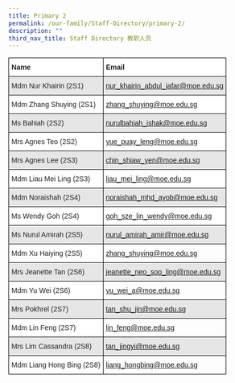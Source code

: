 ```yaml
---
title: Primary 2
permalink: /our-family/Staff-Directory/primary-2/
description: ""
third_nav_title: Staff Directory 教职人员
---
```

<style type="text/css">
.tg  {border-collapse:collapse;border-spacing:0;}
.tg td{border-color:black;border-style:solid;border-width:1px;font-family:Arial, sans-serif;font-size:14px;
  overflow:hidden;padding:10px 5px;word-break:normal;}
.tg th{border-color:black;border-style:solid;border-width:1px;font-family:Arial, sans-serif;font-size:14px;
  font-weight:normal;overflow:hidden;padding:10px 5px;word-break:normal;}
.tg .tg\-l2bf{background-color:#FFF;color:#222;font-weight:bold;text-align:left;vertical-align:top}
.tg .tg\-h5mn{background-color:#E6E6E6;color:#222;text-align:left;vertical-align:middle}
.tg .tg\-y5j8{background-color:#FFF;color:#F1AE16;text-align:left;text-decoration:underline;vertical-align:top}
.tg .tg\-al0j{background-color:#E6E6E6;color:#F1AE16;text-align:left;text-decoration:underline;vertical-align:top}
.tg .tg\-1ppo{background-color:#FFF;color:#222;text-align:left;vertical-align:middle}
</style>
<table class="tg">
<thead>
  <tr>
    <th class="tg-l2bf"><span style="font-weight:bold">Name</span></th>
    <th class="tg-l2bf"><span style="font-weight:bold">Email</span></th>
  </tr>
</thead>
<tbody>
	<tr>
		<td class="tg-h5mn">Mdm Nur Khairin (2S1)</td>
    <td class="tg-al0j"><a href="mailto:nur_khairin_abdul_jafar@moe.edu.sg"><span style="text-decoration:underline;color:#F1AE16;background-color:transparent"></span>nur_khairin_abdul_jafar@moe.edu.sg</a></td>
  </tr>
  <tr>
    <td class="tg-1ppo">Mdm Zhang Shuying (2S1)</td>
    <td class="tg-y5j8"><a href="mailto:zhang_shuying@moe.edu.sg"><span style="text-decoration:underline;color:#F1AE16;background-color:transparent"></span>zhang_shuying@moe.edu.sg</a></td>
  </tr>
    <tr>
    <td class="tg-h5mn">Ms Bahiah (2S2)</td>
    <td class="tg-al0j"><a href="mailto:nurulbahiah_ishak@moe.edu.sg"><span style="text-decoration:underline;color:#F1AE16;background-color:transparent"></span>nurulbahiah_ishak@moe.edu.sg</a></td>
  </tr>
  <tr>
    <td class="tg-1ppo">Mrs Agnes Teo (2S2)</td>
    <td class="tg-y5j8"><a href="mailto:yue_puay_leng@moe.edu.sg"><span style="text-decoration:underline;color:#F1AE16;background-color:transparent"></span>yue_puay_leng@moe.edu.sg</a></td>
  </tr>
  <tr>
    <td class="tg-h5mn">Mrs Agnes Lee (2S3)</td>
    <td class="tg-al0j"><a href="mailto:chin_shiaw_yen@moe.edu.sg"><span style="text-decoration:underline;color:#F1AE16;background-color:transparent"></span>chin_shiaw_yen@moe.edu.sg</a></td>
  </tr>
  <tr>
    <td class="tg-1ppo">Mdm Liau Mei Ling (2S3)</td>
    <td class="tg-y5j8"><a href="mailto:liau_mei_ling@moe.edu.sg"><span style="text-decoration:underline;color:#F1AE16;background-color:transparent"></span>liau_mei_ling@moe.edu.sg</a></td>
  </tr>
  <tr>
    <td class="tg-h5mn">Mdm Noraishah (2S4)</td>
    <td class="tg-al0j"><a href="mailto:noraishah_mhd_ayob@moe.edu.sg"><span style="text-decoration:underline;color:#F1AE16;background-color:transparent"></span>noraishah_mhd_ayob@moe.edu.sg</a></td>
  </tr>
  <tr>
    <td class="tg-1ppo">Ms Wendy Goh (2S4)</td>
    <td class="tg-y5j8"><a href="mailto:goh_sze_lin_wendy@moe.edu.sg"><span style="text-decoration:underline;color:#F1AE16;background-color:transparent"></span>goh_sze_lin_wendy@moe.edu.sg</a></td>
  </tr>
  <tr>
    <td class="tg-h5mn">Ms Nurul Amirah (2S5)</td>
    <td class="tg-al0j"><a href="mailto:nurul_amirah_amir@moe.edu.sg"><span style="text-decoration:underline;color:#F1AE16;background-color:transparent"></span>nurul_amirah_amir@moe.edu.sg</a></td>
  </tr>
  <tr>
    <td class="tg-1ppo">Mdm Xu Haiying (2S5)</td>
    <td class="tg-y5j8j"><a href="mailto:xu_haiying@moe.edu.sg"><span style="text-decoration:underline;color:#F1AE16;background-color:transparent"></span>zhang_shuying@moe.edu.sg</a></td>
  </tr>
  <tr>
    <td class="tg-h5mn">Mrs Jeanette Tan (2S6)</td>
    <td class="tg-al0j"><a href="mailto:jeanette_neo_soo_ling@moe.edu.sg"><span style="text-decoration:underline;color:#F1AE16;background-color:transparent"></span>jeanette_neo_soo_ling@moe.edu.sg</a></td>
  </tr>
  <tr>
    <td class="tg-1ppo">Mdm Yu Wei (2S6)</td>
    <td class="tg-y5j8j"><a href="mailto:yu_wei_a@moe.edu.sg"><span style="text-decoration:underline;color:#F1AE16;background-color:transparent">
			</span>yu_wei_a@moe.edu.sg</a></td>
  </tr>
  <tr>
    <td class="tg-h5mn">Mrs Pokhrel (2S7)</td>
    <td class="tg-al0j"><a href="mailto:tan_shu_jin@moe.edu.sg"><span style="text-decoration:underline;color:#F1AE16;background-color:transparent">
			</span>tan_shu_jin@moe.edu.sg</a></td>
  </tr>
	  <tr>
    <td class="tg-1ppo">Mdm Lin Feng (2S7)</td>
    <td class="tg-y5j8j"><a href="mailto:lin_feng@moe.edu.sg"><span style="text-decoration:underline;color:#F1AE16;background-color:transparent">
			</span>lin_feng@moe.edu.sg</a></td>
  </tr>
  <tr>
    <td class="tg-h5mn">Mrs Lim Cassandra (2S8)</td>
    <td class="tg-al0j"><a href="mailto:tan_jingyi@moe.edu.sg"><span style="text-decoration:underline;color:#F1AE16;background-color:transparent"></span>tan_jingyi@moe.edu.sg</a></td>
  </tr>
	  <tr>
    <td class="tg-1ppo">Mdm Liang Hong Bing (2S8)</td>
    <td class="tg-y5j8j"><a href="mailto:liang_hongbing@moe.edu.sg"><span style="text-decoration:underline;color:#F1AE16;background-color:transparent"></span>liang_hongbing@moe.edu.sg</a></td>
  </tr>
</tbody>
</table>